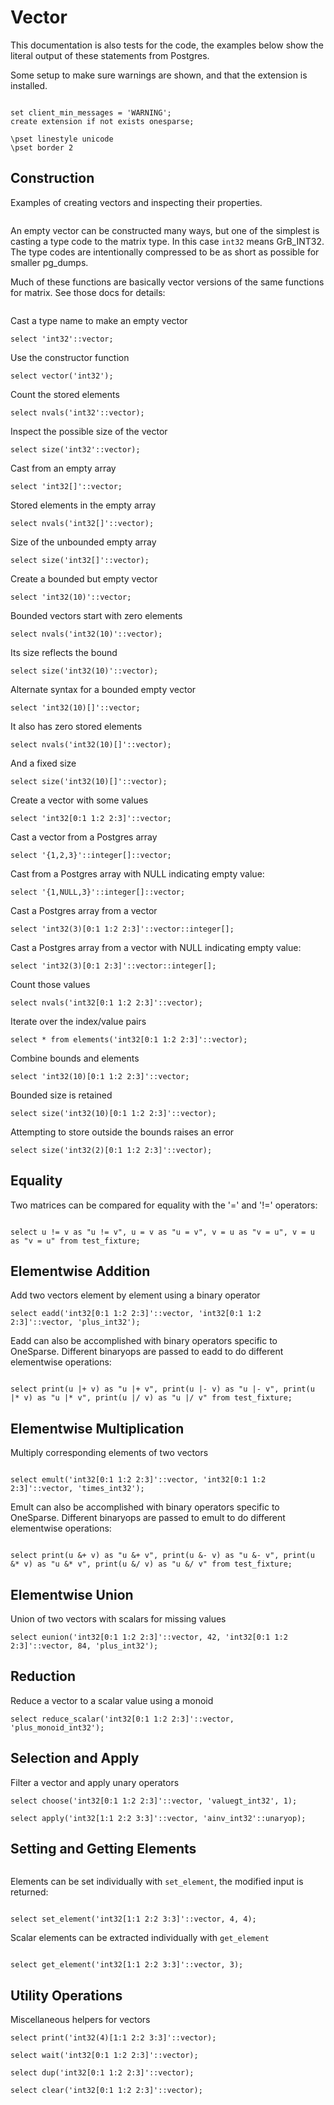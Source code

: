 # Vector

This documentation is also tests for the code, the examples below
show the literal output of these statements from Postgres.

Some setup to make sure warnings are shown, and that the extension
is installed.
```

set client_min_messages = 'WARNING';
create extension if not exists onesparse;

\pset linestyle unicode
\pset border 2

```
## Construction

Examples of creating vectors and inspecting their properties.
```

```
An empty vector can be constructed many ways, but one of the
simplest is casting a type code to the matrix type.  In this case
`int32` means GrB_INT32.  The type codes are intentionally compressed
to be as short as possible for smaller pg_dumps.

Much of these functions are basically vector versions of the same
functions for matrix.  See those docs for details:
```

```
Cast a type name to make an empty vector
```
select 'int32'::vector;

```
Use the constructor function
```
select vector('int32');

```
Count the stored elements
```
select nvals('int32'::vector);

```
Inspect the possible size of the vector
```
select size('int32'::vector);

```
Cast from an empty array
```
select 'int32[]'::vector;

```
Stored elements in the empty array
```
select nvals('int32[]'::vector);

```
Size of the unbounded empty array
```
select size('int32[]'::vector);

```
Create a bounded but empty vector
```
select 'int32(10)'::vector;

```
Bounded vectors start with zero elements
```
select nvals('int32(10)'::vector);

```
Its size reflects the bound
```
select size('int32(10)'::vector);

```
Alternate syntax for a bounded empty vector
```
select 'int32(10)[]'::vector;

```
It also has zero stored elements
```
select nvals('int32(10)[]'::vector);

```
And a fixed size
```
select size('int32(10)[]'::vector);

```
Create a vector with some values
```
select 'int32[0:1 1:2 2:3]'::vector;

```
Cast a vector from a Postgres array
```
select '{1,2,3}'::integer[]::vector;

```
Cast from a Postgres array with NULL indicating empty value:
```
select '{1,NULL,3}'::integer[]::vector;

```
Cast a Postgres array from a vector
```
select 'int32(3)[0:1 1:2 2:3]'::vector::integer[];

```
Cast a Postgres array from a vector with  NULL indicating empty value:
```
select 'int32(3)[0:1 2:3]'::vector::integer[];

```
Count those values
```
select nvals('int32[0:1 1:2 2:3]'::vector);

```
Iterate over the index/value pairs
```
select * from elements('int32[0:1 1:2 2:3]'::vector);

```
Combine bounds and elements
```
select 'int32(10)[0:1 1:2 2:3]'::vector;

```
Bounded size is retained
```
select size('int32(10)[0:1 1:2 2:3]'::vector);

```
Attempting to store outside the bounds raises an error
```
select size('int32(2)[0:1 1:2 2:3]'::vector);

```
## Equality

Two matrices can be compared for equality with the '=' and '!=' operators:
```

select u != v as "u != v", u = v as "u = v", v = u as "v = u", v = u as "v = u" from test_fixture;

```
## Elementwise Addition

Add two vectors element by element using a binary operator
```
select eadd('int32[0:1 1:2 2:3]'::vector, 'int32[0:1 1:2 2:3]'::vector, 'plus_int32');

```
Eadd can also be accomplished with binary operators specific to
OneSparse.  Different binaryops are passed to eadd to do different
elementwise operations:
```

select print(u |+ v) as "u |+ v", print(u |- v) as "u |- v", print(u |* v) as "u |* v", print(u |/ v) as "u |/ v" from test_fixture;
```
## Elementwise Multiplication

Multiply corresponding elements of two vectors
```

select emult('int32[0:1 1:2 2:3]'::vector, 'int32[0:1 1:2 2:3]'::vector, 'times_int32');

```
Emult can also be accomplished with binary operators specific to
OneSparse.  Different binaryops are passed to emult to do different
elementwise operations:
```

select print(u &+ v) as "u &+ v", print(u &- v) as "u &- v", print(u &* v) as "u &* v", print(u &/ v) as "u &/ v" from test_fixture;

```
## Elementwise Union

Union of two vectors with scalars for missing values
```
select eunion('int32[0:1 1:2 2:3]'::vector, 42, 'int32[0:1 1:2 2:3]'::vector, 84, 'plus_int32');

```
## Reduction

Reduce a vector to a scalar value using a monoid
```
select reduce_scalar('int32[0:1 1:2 2:3]'::vector, 'plus_monoid_int32');

```
## Selection and Apply

Filter a vector and apply unary operators
```
select choose('int32[0:1 1:2 2:3]'::vector, 'valuegt_int32', 1);

select apply('int32[1:1 2:2 3:3]'::vector, 'ainv_int32'::unaryop);
```
## Setting and Getting Elements
```

```
Elements can be set individually with `set_element`, the modified
input is returned:
```

select set_element('int32[1:1 2:2 3:3]'::vector, 4, 4);

```
Scalar elements can be extracted individually with `get_element`
```

select get_element('int32[1:1 2:2 3:3]'::vector, 3);

```
## Utility Operations

Miscellaneous helpers for vectors
```
select print('int32(4)[1:1 2:2 3:3]'::vector);

select wait('int32[0:1 1:2 2:3]'::vector);

select dup('int32[0:1 1:2 2:3]'::vector);

select clear('int32[0:1 1:2 2:3]'::vector);

```